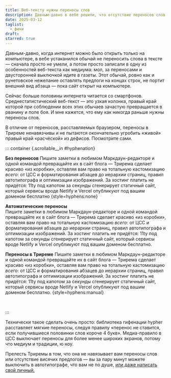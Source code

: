 ```yaml
---
title: Веб-тексту нужны переносы слов
description: Давным-давно в вебе решили, что отсутствие переносов слов в интернет-текстах это не баг, а особенность медиума. Сейчас больше половины интернета читается со смартфонов, а среднестатистический веб-текст — это узкая колонка, правый край которой без переносов превращается в рванину. Трирема решает эту проблему ненавязчивыми переносами.
date: 2025-03-12
taglist:
  - фичи
draft: 
starred: true
---
```

Давным-давно, когда интернет можно было открыть только на компьютере, в вебе устаканился обычай не переносить слова в тексте — сначала просто не умели, а потом просто записали в одну из особенностей веб-текста как медиума: мол, за переносами и двусторонней выключкой идите в газеты. Этот обычай, ровно как и рунетовское нежелание оставлять предлоги на концах строк, не портит внешний вид абзаца — пока сайт открыт на компьютере.

Сейчас больше половины интернета читается со смартфонов. Среднестатистический веб-текст — это узкая колонка, правый край которой при соблюдении всех этих обычаев зачастую превращается в рванину и поле боя. И мне кажется, что ему как никогда раньше нужны переносы слов.

В отличие от переносов, расставляемых браузером, переносы в Триреме ненавязчивы и не пытаются окончательно угробить «живой» правый край «расчёской» из дефисов. Посмотрите сами.

<div class="scrollable">

::: container {.scrollable__in #hyphenation}

**Без переносов**
Пишите заметки в любимом Маркдаун-редакторе и одной командой превращайте их в сайт блога — Трирема сделает красиво «из коробки», оставляя вам право на тотальную кастомизацию *всего*: от ЦСС и форматирования абзацев до иерархии страниц, правил автотипографа и оптимизации изображений. За хостинг платить не придётся: 11ty под капотом за секунды сгенерирует статичный сайт, который сервисы вроде Netlify и Vercel опубликуют под вашим доменом бесплатно {style=hyphens:none}

<p style="hyphens: auto;"><b>Автоматические переносы</b><br>Пишите заметки в любимом Маркдаун-редакторе и одной командой превращайте их в сайт блога — Трирема сделает красиво «из коробки», оставляя вам право на тотальную кастомизацию <em>все­го</em>: от ЦСС и форматирования абзацев до иерархии страниц, правил автотипографа и оптимизации изображений. За хостинг платить не придётся: 11ty под капотом за секунды сгенерирует статичный сайт, который сервисы вроде Netlify и Vercel опубликуют под вашим доменом бесплатно.</p>

**Переносы в Триреме**
Пишите заметки в любимом Маркдаун-редакторе и одной командой превращайте их в сайт блога — Трирема сделает красиво «из коробки», оставляя вам право на тотальную кастомизацию *всего*: от ЦСС и форматирования абзацев до иерархии страниц, правил автотипографа и оптимизации изображений. За хостинг платить не придётся: 11ty под капотом за секунды сгенерирует статичный сайт, который сервисы вроде Netlify и Vercel опубликуют под вашим доменом бесплатно. {style=hyphens:manual}

 

:::

</div>

Технически такое сделать очень просто: библиотека гифенации hypher расставляет мягкие переносы, следуя правилу «перенос не ставится, если получившиеся половинки слов короче 4 букв». Медиа-правило в ЦСС выключает переносы для более менее широких экранов, потому что медиум и традиции, ю ноу.

Прелесть Триремы в том, что она не навязывает вам переносы слов или отсутствие висячих предлогов — вы за пару минут можете выключить в автотипографе, что вам не по душе, [или даже написать свой личный.](11ty-preprocessors.md)